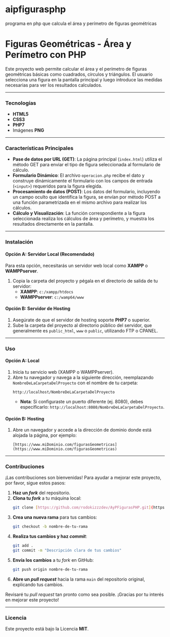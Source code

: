 # aipfigurasphp
programa en php que calcula el área y perímetro de figuras geométricas
# Figuras Geométricas - Área y Perímetro con PHP 

Este proyecto web permite calcular el área y el perímetro de figuras geométricas básicas como cuadrados, círculos y triángulos. El usuario selecciona una figura en la pantalla principal y luego introduce las medidas necesarias para ver los resultados calculados.

---

###  Tecnologías

* **HTML5**
* **CSS3**
* **PHP7**
* Imágenes **PNG**

---

###  Características Principales

* **Pase de datos por URL (GET)**: La página principal (`index.html`) utiliza el método GET para enviar el tipo de figura seleccionada al formulario de cálculo.
* **Formulario Dinámico**: El archivo `operacion.php` recibe el dato y construye dinámicamente el formulario con los campos de entrada (`<input>`) requeridos para la figura elegida.
* **Procesamiento de datos (POST)**: Los datos del formulario, incluyendo un campo oculto que identifica la figura, se envían por método POST a una función parametrizada en el mismo archivo para realizar los cálculos.
* **Cálculo y Visualización**: La función correspondiente a la figura seleccionada realiza los cálculos de área y perímetro, y muestra los resultados directamente en la pantalla.

---

###  Instalación

#### Opción A: Servidor Local (Recomendado)

Para esta opción, necesitarás un servidor web local como **XAMPP** o **WAMPPserver**.

1.  Copia la carpeta del proyecto y pégala en el directorio de salida de tu servidor:
    * **XAMPP**: `c:/xampp/htdocs`
    * **WAMPPserver**: `c:/wamp64/www`

#### Opción B: Servidor de Hosting

1.  Asegúrate de que el servidor de hosting soporte **PHP7** o superior.
2.  Sube la carpeta del proyecto al directorio público del servidor, que generalmente es `public_html`, `www` o `public`, utilizando FTP o CPANEL.

---

###  Uso

#### Opción A: Local

1.  Inicia tu servicio web (XAMPP o WAMPPserver).
2.  Abre tu navegador y navega a la siguiente dirección, reemplazando `NombreDeLaCarpetaDelProyecto` con el nombre de tu carpeta:
    ```
    http://localhost/NombreDeLaCarpetaDelProyecto
    ```
    * **Nota**: Si configuraste un puerto diferente (ej. 8080), debes especificarlo: `http://localhost:8080/NombreDeLaCarpetaDelProyecto`.

#### Opción B: Hosting

1.  Abre un navegador y accede a la dirección de dominio donde está alojada la página, por ejemplo:
    ```
    [https://www.miDominio.com/figurasGeometricas](https://www.miDominio.com/figurasGeometricas)
    ```

---

###  Contribuciones

¡Las contribuciones son bienvenidas! Para ayudar a mejorar este proyecto, por favor, sigue estos pasos:

1.  **Haz un *fork*** del repositorio.
2.  **Clona tu *fork*** a tu máquina local:
    ```bash
    git clone [https://github.com/rodokizzzdev/AyPFigurasPHP.git](https://github.com/rodokizzzdev/AyPFigurasPHP.git)
    ```
3.  **Crea una nueva rama** para tus cambios:
    ```bash
    git checkout -b nombre-de-tu-rama
    ```
4.  **Realiza tus cambios y haz *commit***:
    ```bash
    git add .
    git commit -m "Descripción clara de tus cambios"
    ```
5.  **Envía los cambios** a tu *fork* en GitHub:
    ```bash
    git push origin nombre-de-tu-rama
    ```
6.  **Abre un *pull request*** hacia la rama `main` del repositorio original, explicando tus cambios.

Revisaré tu *pull request* tan pronto como sea posible. ¡Gracias por tu interés en mejorar este proyecto!

---

###  Licencia

Este proyecto está bajo la Licencia **MIT**.
